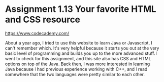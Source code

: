 # Assignment 1.13 Your favorite HTML and CSS resource

https://www.codecademy.com/

About a year ago, I tried to use this website to learn Java or Javascript, I can't remember which. It's very helpful because it starts you out at the very basic level of programming and builds you up to the more advanced stuff. I went to check for this assignment, and this site also has CSS and HTML options on top of the Java. Back then, I was more interested in learning Java because I had previous experience working with C++, and I read somewhere that the two languages were pretty similar to each other.
